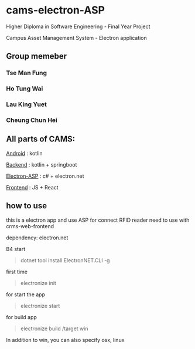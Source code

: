 # cams-electron-ASP

Higher Diploma in Software Engineering - Final Year Project

Campus Asset Management System - Electron application

## Group memeber
### Tse Man Fung
### Ho Tung Wai
### Lau King Yuet
### Cheung Chun Hei


## All parts of CAMS:
[Android](https://github.com/TseManFung/crms-android) : kotlin

[Backend](https://github.com/DantehCheung/cams_backend) : kotlin + springboot

[Electron-ASP](https://github.com/TseManFung/cams-electron-ASP) : c# + electron.net

[Frontend](https://github.com/DantehCheung/cams-frontend) : JS + React

## how to use
this is a electron app and use ASP for connect RFID reader
need to use with crms-web-frontend

dependency:
electron.net

B4 start
> dotnet tool install ElectronNET.CLI -g

first time
> electronize init

for start the app
> electronize start

for build app
> electronize build /target win

In addition to win, you can also specify osx, linux
